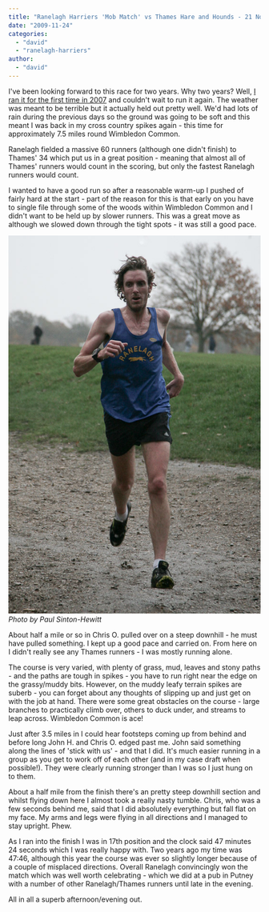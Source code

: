```yaml
---
title: "Ranelagh Harriers 'Mob Match' vs Thames Hare and Hounds - 21 November 2009"
date: "2009-11-24"
categories: 
  - "david"
  - "ranelagh-harriers"
author: 
  - "david"
---
```


I've been looking forward to this race for two years. Why two years? Well, [I ran it for the first time in 2007](/2007/11/ranelagh-harriers-mob-match-vs-thames-hare-and-hounds-2007/) and couldn't wait to run it again. The weather was meant to be terrible but it actually held out pretty well. We'd had lots of rain during the previous days so the ground was going to be soft and this meant I was back in my cross country spikes again - this time for approximately 7.5 miles round Wimbledon Common.

Ranelagh fielded a massive 60 runners (although one didn't finish) to Thames' 34 which put us in a great position - meaning that almost all of Thames' runners would count in the scoring, but only the fastest Ranelagh runners would count.

I wanted to have a good run so after a reasonable warm-up I pushed of fairly hard at the start - part of the reason for this is that early on you have to single file through some of the woods within Wimbledon Common and I didn't want to be held up by slower runners. This was a great move as although we slowed down through the tight spots - it was still a good pace.

![Photo by Paul Sinton-Hewitt](/images/2009/20091121-01.jpg)
*Photo by Paul Sinton-Hewitt*

About half a mile or so in Chris O. pulled over on a steep downhill - he must have pulled something. I kept up a good pace and carried on. From here on I didn't really see any Thames runners - I was mostly running alone.

The course is very varied, with plenty of grass, mud, leaves and stony paths - and the paths are tough in spikes - you have to run right near the edge on the grassy/muddy bits. However, on the muddy leafy terrain spikes are suberb - you can forget about any thoughts of slipping up and just get on with the job at hand. There were some great obstacles on the course - large branches to practically climb over, others to duck under, and streams to leap across. Wimbledon Common is ace!

Just after 3.5 miles in I could hear footsteps coming up from behind and before long John H. and Chris O. edged past me. John said something along the lines of 'stick with us' - and that I did. It's much easier running in a group as you get to work off of each other (and in my case draft when possible!). They were clearly running stronger than I was so I just hung on to them.

About a half mile from the finish there's an pretty steep downhill section and whilst flying down here I almost took a really nasty tumble. Chris, who was a few seconds behind me, said that I did absolutely everything but fall flat on my face. My arms and legs were flying in all directions and I managed to stay upright. Phew.

As I ran into the finish I was in 17th position and the clock said 47 minutes 24 seconds which I was really happy with. Two years ago my time was 47:46, although this year the course was ever so slightly longer because of a couple of misplaced directions. Overall Ranelagh convincingly won the match which was well worth celebrating - which we did at a pub in Putney with a number of other Ranelagh/Thames runners until late in the evening.

All in all a superb afternoon/evening out.
